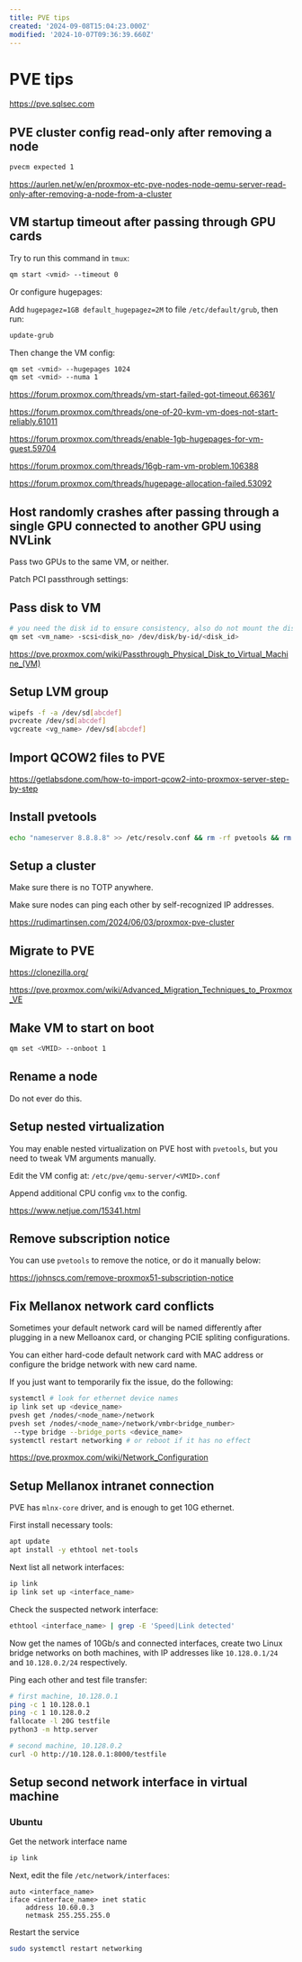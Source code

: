 ```yaml
---
title: PVE tips
created: '2024-09-08T15:04:23.000Z'
modified: '2024-10-07T09:36:39.660Z'
---
```


# PVE tips

https://pve.sqlsec.com

## PVE cluster config read-only after removing a node

```bash
pvecm expected 1
```

https://aurlen.net/w/en/proxmox-etc-pve-nodes-node-qemu-server-read-only-after-removing-a-node-from-a-cluster

## VM startup timeout after passing through GPU cards

Try to run this command in `tmux`:

```bash
qm start <vmid> --timeout 0
```

Or configure hugepages:

Add `hugepagez=1GB default_hugepagez=2M` to file `/etc/default/grub`, then run:

```bash
update-grub
```

Then change the VM config:

```bash
qm set <vmid> --hugepages 1024
qm set <vmid> --numa 1
```

https://forum.proxmox.com/threads/vm-start-failed-got-timeout.66361/

https://forum.proxmox.com/threads/one-of-20-kvm-vm-does-not-start-reliably.61011

https://forum.proxmox.com/threads/enable-1gb-hugepages-for-vm-guest.59704

https://forum.proxmox.com/threads/16gb-ram-vm-problem.106388

https://forum.proxmox.com/threads/hugepage-allocation-failed.53092


## Host randomly crashes after passing through a single GPU connected to another GPU using NVLink

Pass two GPUs to the same VM, or neither.

Patch PCI passthrough settings:

## Pass disk to VM

```bash
# you need the disk id to ensure consistency, also do not mount the disk.
qm set <vm_name> -scsi<disk_no> /dev/disk/by-id/<disk_id>
```

https://pve.proxmox.com/wiki/Passthrough_Physical_Disk_to_Virtual_Machine_(VM)

## Setup LVM group

```bash
wipefs -f -a /dev/sd[abcdef]
pvcreate /dev/sd[abcdef]
vgcreate <vg_name> /dev/sd[abcdef]
```

## Import QCOW2 files to PVE

https://getlabsdone.com/how-to-import-qcow2-into-proxmox-server-step-by-step

## Install pvetools

```bash
echo "nameserver 8.8.8.8" >> /etc/resolv.conf && rm -rf pvetools && rm -rf /etc/apt/sources.list.d/pve-enterprise.list && export LC_ALL=en_US.UTF-8 && apt update && apt -y install git && git clone https://github.com/ivanhao/pvetools.git && echo "cd /root/pvetools && ./pvetools.sh" > pvetools/pvetools && chmod +x pvetools/pvetools* && ln -s /root/pvetools/pvetools /usr/local/bin/pvetools && pvetools
```

## Setup a cluster

Make sure there is no TOTP anywhere.

Make sure nodes can ping each other by self-recognized IP addresses.

https://rudimartinsen.com/2024/06/03/proxmox-pve-cluster

## Migrate to PVE

https://clonezilla.org/

https://pve.proxmox.com/wiki/Advanced_Migration_Techniques_to_Proxmox_VE

## Make VM to start on boot

```bash
qm set <VMID> --onboot 1
```

## Rename a node

Do not ever do this.

## Setup nested virtualization

You may enable nested virtualization on PVE host with `pvetools`, but you need to tweak VM arguments manually.

Edit the VM config at: `/etc/pve/qemu-server/<VMID>.conf`

Append additional CPU config `vmx` to the config.

https://www.netjue.com/15341.html

## Remove subscription notice

You can use `pvetools` to remove the notice, or do it manually below:

https://johnscs.com/remove-proxmox51-subscription-notice

## Fix Mellanox network card conflicts

Sometimes your default network card will be named differently after plugging in a new Melloanox card, or changing PCIE spliting configurations.

You can either hard-code default network card with MAC address or configure the bridge network with new card name.

If you just want to temporarily fix the issue, do the following:

```bash
systemctl # look for ethernet device names
ip link set up <device_name>
pvesh get /nodes/<node_name>/network
pvesh set /nodes/<node_name>/network/vmbr<bridge_number>
 --type bridge --bridge_ports <device_name>
systemctl restart networking # or reboot if it has no effect
```



https://pve.proxmox.com/wiki/Network_Configuration

## Setup Mellanox intranet connection

PVE has `mlnx-core` driver, and is enough to get 10G ethernet.

First install necessary tools:

```bash
apt update
apt install -y ethtool net-tools
```

Next list all network interfaces:

```bash
ip link
ip link set up <interface_name>
```

Check the suspected network interface:

```bash
ethtool <interface_name> | grep -E 'Speed|Link detected'
```

Now get the names of 10Gb/s and connected interfaces, create two Linux bridge networks on both machines, with IP addresses like `10.128.0.1/24` and `10.128.0.2/24` respectively.

Ping each other and test file transfer:

```bash
# first machine, 10.128.0.1
ping -c 1 10.128.0.1
ping -c 1 10.128.0.2
fallocate -l 20G testfile
python3 -m http.server

# second machine, 10.128.0.2
curl -O http://10.128.0.1:8000/testfile
```

## Setup second network interface in virtual machine

### Ubuntu

Get the network interface name

```bash
ip link
```

Next, edit the file `/etc/network/interfaces`:

```
auto <interface_name>
iface <interface_name> inet static
    address 10.60.0.3
    netmask 255.255.255.0
```

Restart the service

```bash
sudo systemctl restart networking
```
